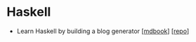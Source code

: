 # Haskell

- Learn Haskell by building a blog generator
  [[mdbook](https://learn-haskell.blog/)]
  [[repo](https://github.com/soupi/learn-haskell-blog-generator)]

